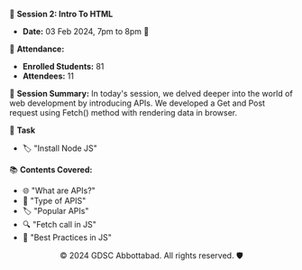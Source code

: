 📅 **Session 2: Intro To HTML**
- **Date:** 03 Feb 2024, 7pm to 8pm 📌

👥 **Attendance:**
- **Enrolled Students:** 81
- **Attendees:** 11


📜 **Session Summary:**
In today's session, we delved deeper into the world of web development by introducing APIs. We developed a Get and Post request using Fetch() method with rendering data in browser. 

📜 **Task**
- 🏷️ "Install Node JS"

📚 **Contents Covered:**
- 🌐 "What are APIs?"
- 📘 "Type of APIS"
- 🏷️ "Popular APIs"
- 🔍 "Fetch call in JS"
- 🔗 "Best Practices in JS"

<p align="center">
    &copy; 2024 GDSC Abbottabad. All rights reserved. 🛡️
</p>
